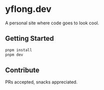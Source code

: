 # yflong.dev

A personal site where code goes to look cool.

## Getting Started

```bash
pnpm install
pnpm dev
```

## Contribute

PRs accepted, snacks appreciated.
